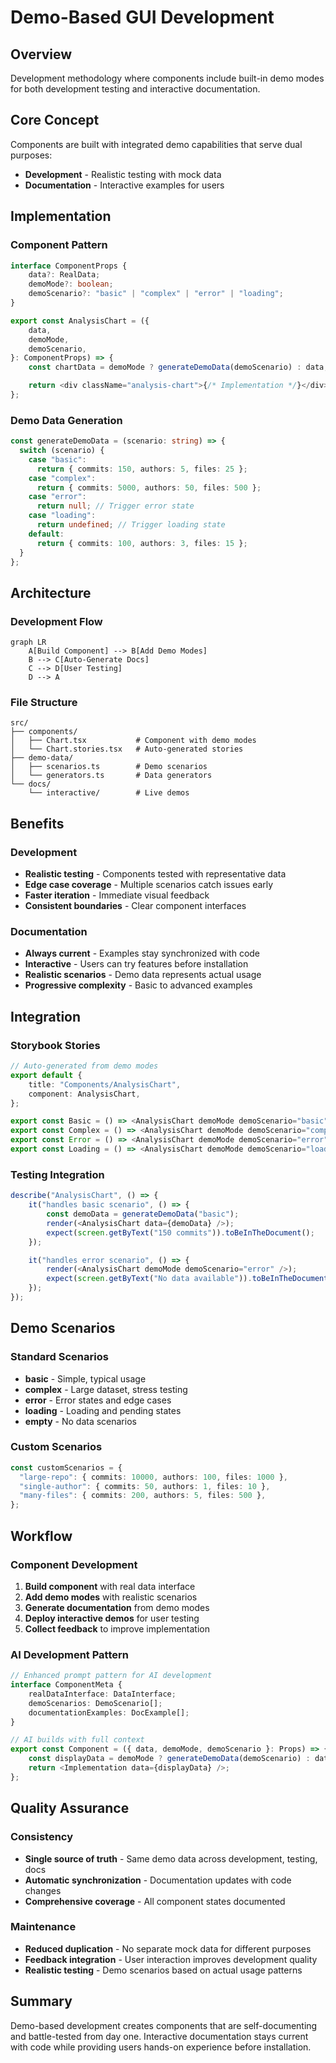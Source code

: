 # Demo-Based GUI Development

## Overview

Development methodology where components include built-in demo modes for both
development testing and interactive documentation.

## Core Concept

Components are built with integrated demo capabilities that serve dual purposes:

- **Development** - Realistic testing with mock data
- **Documentation** - Interactive examples for users

## Implementation

### Component Pattern

```typescript
interface ComponentProps {
    data?: RealData;
    demoMode?: boolean;
    demoScenario?: "basic" | "complex" | "error" | "loading";
}

export const AnalysisChart = ({
    data,
    demoMode,
    demoScenario,
}: ComponentProps) => {
    const chartData = demoMode ? generateDemoData(demoScenario) : data;

    return <div className="analysis-chart">{/* Implementation */}</div>;
};
```

### Demo Data Generation

```typescript
const generateDemoData = (scenario: string) => {
  switch (scenario) {
    case "basic":
      return { commits: 150, authors: 5, files: 25 };
    case "complex":
      return { commits: 5000, authors: 50, files: 500 };
    case "error":
      return null; // Trigger error state
    case "loading":
      return undefined; // Trigger loading state
    default:
      return { commits: 100, authors: 3, files: 15 };
  }
};
```

## Architecture

### Development Flow

```mermaid
graph LR
    A[Build Component] --> B[Add Demo Modes]
    B --> C[Auto-Generate Docs]
    C --> D[User Testing]
    D --> A
```

### File Structure

```
src/
├── components/
│   ├── Chart.tsx           # Component with demo modes
│   └── Chart.stories.tsx   # Auto-generated stories
├── demo-data/
│   ├── scenarios.ts        # Demo scenarios
│   └── generators.ts       # Data generators
└── docs/
    └── interactive/        # Live demos
```

## Benefits

### Development

- **Realistic testing** - Components tested with representative data
- **Edge case coverage** - Multiple scenarios catch issues early
- **Faster iteration** - Immediate visual feedback
- **Consistent boundaries** - Clear component interfaces

### Documentation

- **Always current** - Examples stay synchronized with code
- **Interactive** - Users can try features before installation
- **Realistic scenarios** - Demo data represents actual usage
- **Progressive complexity** - Basic to advanced examples

## Integration

### Storybook Stories

```typescript
// Auto-generated from demo modes
export default {
    title: "Components/AnalysisChart",
    component: AnalysisChart,
};

export const Basic = () => <AnalysisChart demoMode demoScenario="basic" />;
export const Complex = () => <AnalysisChart demoMode demoScenario="complex" />;
export const Error = () => <AnalysisChart demoMode demoScenario="error" />;
export const Loading = () => <AnalysisChart demoMode demoScenario="loading" />;
```

### Testing Integration

```typescript
describe("AnalysisChart", () => {
    it("handles basic scenario", () => {
        const demoData = generateDemoData("basic");
        render(<AnalysisChart data={demoData} />);
        expect(screen.getByText("150 commits")).toBeInTheDocument();
    });

    it("handles error scenario", () => {
        render(<AnalysisChart demoMode demoScenario="error" />);
        expect(screen.getByText("No data available")).toBeInTheDocument();
    });
});
```

## Demo Scenarios

### Standard Scenarios

- **basic** - Simple, typical usage
- **complex** - Large dataset, stress testing
- **error** - Error states and edge cases
- **loading** - Loading and pending states
- **empty** - No data scenarios

### Custom Scenarios

```typescript
const customScenarios = {
  "large-repo": { commits: 10000, authors: 100, files: 1000 },
  "single-author": { commits: 50, authors: 1, files: 10 },
  "many-files": { commits: 200, authors: 5, files: 500 },
};
```

## Workflow

### Component Development

1. **Build component** with real data interface
2. **Add demo modes** with realistic scenarios
3. **Generate documentation** from demo modes
4. **Deploy interactive demos** for user testing
5. **Collect feedback** to improve implementation

### AI Development Pattern

```typescript
// Enhanced prompt pattern for AI development
interface ComponentMeta {
    realDataInterface: DataInterface;
    demoScenarios: DemoScenario[];
    documentationExamples: DocExample[];
}

// AI builds with full context
export const Component = ({ data, demoMode, demoScenario }: Props) => {
    const displayData = demoMode ? generateDemoData(demoScenario) : data;
    return <Implementation data={displayData} />;
};
```

## Quality Assurance

### Consistency

- **Single source of truth** - Same demo data across development, testing, docs
- **Automatic synchronization** - Documentation updates with code changes
- **Comprehensive coverage** - All component states documented

### Maintenance

- **Reduced duplication** - No separate mock data for different purposes
- **Feedback integration** - User interaction improves development quality
- **Realistic testing** - Demo scenarios based on actual usage patterns

## Summary

Demo-based development creates components that are self-documenting and battle-tested
from day one. Interactive documentation stays current with code while providing users
hands-on experience before installation.
